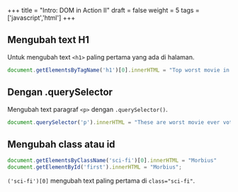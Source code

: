 +++
title = "Intro: DOM in Action II"
draft = false
weight = 5
tags = ['javascript','html']
+++

## Mengubah text H1

Untuk mengubah text `<h1>` paling pertama yang ada di halaman.

```js
document.getElementsByTagName('h1')[0].innerHTML = "Top worst movie in existence"
```

## Dengan .querySelector

Mengubah text paragraf `<p>` dengan `.querySelector()`.

```js
document.querySelector('p').innerHTML = "These are worst movie ever voted by peoples in 2023";
```

## Mengubah class atau id

```js
document.getElementsByClassName('sci-fi')[0].innerHTML = "Morbius"
document.getElementById('first').innerHTML = "Morbius";
```
`('sci-fi')[0]` mengubah text paling pertama di `class="sci-fi"`.